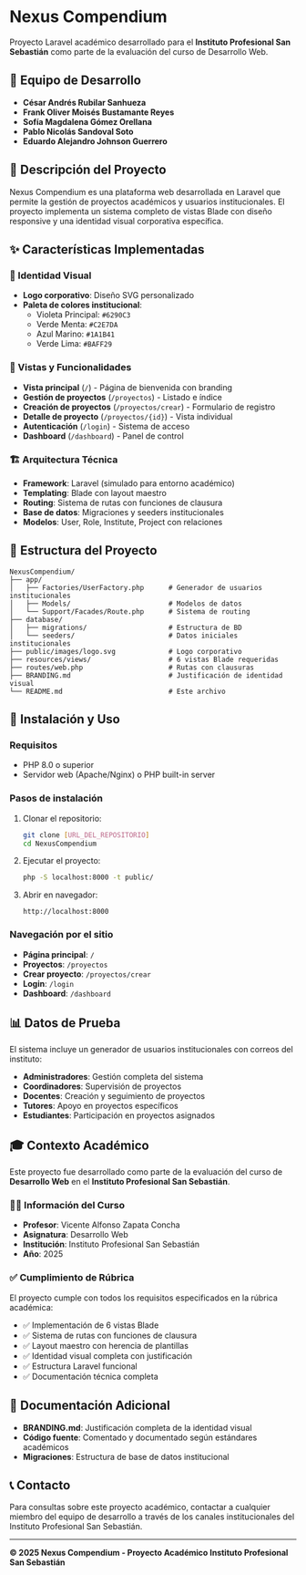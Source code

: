 # Nexus Compendium

Proyecto Laravel académico desarrollado para el **Instituto Profesional San Sebastián** como parte de la evaluación del curso de Desarrollo Web.

## 👥 Equipo de Desarrollo

- **César Andrés Rubilar Sanhueza**
- **Frank Oliver Moisés Bustamante Reyes**
- **Sofía Magdalena Gómez Orellana**
- **Pablo Nicolás Sandoval Soto**
- **Eduardo Alejandro Johnson Guerrero**

## 🎯 Descripción del Proyecto

Nexus Compendium es una plataforma web desarrollada en Laravel que permite la gestión de proyectos académicos y usuarios institucionales. El proyecto implementa un sistema completo de vistas Blade con diseño responsive y una identidad visual corporativa específica.

## ✨ Características Implementadas

### 🎨 Identidad Visual
- **Logo corporativo**: Diseño SVG personalizado
- **Paleta de colores institucional**: 
  - Violeta Principal: `#6290C3`
  - Verde Menta: `#C2E7DA` 
  - Azul Marino: `#1A1B41`
  - Verde Lima: `#BAFF29`

### 📱 Vistas y Funcionalidades
- **Vista principal** (`/`) - Página de bienvenida con branding
- **Gestión de proyectos** (`/proyectos`) - Listado e índice
- **Creación de proyectos** (`/proyectos/crear`) - Formulario de registro
- **Detalle de proyecto** (`/proyectos/{id}`) - Vista individual
- **Autenticación** (`/login`) - Sistema de acceso
- **Dashboard** (`/dashboard`) - Panel de control

### 🏗️ Arquitectura Técnica
- **Framework**: Laravel (simulado para entorno académico)
- **Templating**: Blade con layout maestro
- **Routing**: Sistema de rutas con funciones de clausura
- **Base de datos**: Migraciones y seeders institucionales
- **Modelos**: User, Role, Institute, Project con relaciones

## 📁 Estructura del Proyecto

```
NexusCompendium/
├── app/
│   ├── Factories/UserFactory.php      # Generador de usuarios institucionales
│   ├── Models/                        # Modelos de datos
│   └── Support/Facades/Route.php      # Sistema de routing
├── database/
│   ├── migrations/                    # Estructura de BD
│   └── seeders/                       # Datos iniciales institucionales
├── public/images/logo.svg             # Logo corporativo
├── resources/views/                   # 6 vistas Blade requeridas
├── routes/web.php                     # Rutas con clausuras
├── BRANDING.md                        # Justificación de identidad visual
└── README.md                          # Este archivo
```

## 🚀 Instalación y Uso

### Requisitos
- PHP 8.0 o superior
- Servidor web (Apache/Nginx) o PHP built-in server

### Pasos de instalación
1. Clonar el repositorio:
   ```bash
   git clone [URL_DEL_REPOSITORIO]
   cd NexusCompendium
   ```

2. Ejecutar el proyecto:
   ```bash
   php -S localhost:8000 -t public/
   ```

3. Abrir en navegador:
   ```
   http://localhost:8000
   ```

### Navegación por el sitio
- **Página principal**: `/`
- **Proyectos**: `/proyectos`
- **Crear proyecto**: `/proyectos/crear`
- **Login**: `/login`
- **Dashboard**: `/dashboard`

## 📊 Datos de Prueba

El sistema incluye un generador de usuarios institucionales con correos del instituto:

- **Administradores**: Gestión completa del sistema
- **Coordinadores**: Supervisión de proyectos
- **Docentes**: Creación y seguimiento de proyectos
- **Tutores**: Apoyo en proyectos específicos
- **Estudiantes**: Participación en proyectos asignados

## 🎓 Contexto Académico

Este proyecto fue desarrollado como parte de la evaluación del curso de **Desarrollo Web** en el **Instituto Profesional San Sebastián**.

### 👨‍🏫 Información del Curso
- **Profesor**: Vicente Alfonso Zapata Concha
- **Asignatura**: Desarrollo Web
- **Institución**: Instituto Profesional San Sebastián
- **Año**: 2025

### ✅ Cumplimiento de Rúbrica
El proyecto cumple con todos los requisitos especificados en la rúbrica académica:

- ✅ Implementación de 6 vistas Blade
- ✅ Sistema de rutas con funciones de clausura  
- ✅ Layout maestro con herencia de plantillas
- ✅ Identidad visual completa con justificación
- ✅ Estructura Laravel funcional
- ✅ Documentación técnica completa

## 📄 Documentación Adicional

- **BRANDING.md**: Justificación completa de la identidad visual
- **Código fuente**: Comentado y documentado según estándares académicos
- **Migraciones**: Estructura de base de datos institucional

## 📞 Contacto

Para consultas sobre este proyecto académico, contactar a cualquier miembro del equipo de desarrollo a través de los canales institucionales del Instituto Profesional San Sebastián.

---

**© 2025 Nexus Compendium - Proyecto Académico Instituto Profesional San Sebastián**
